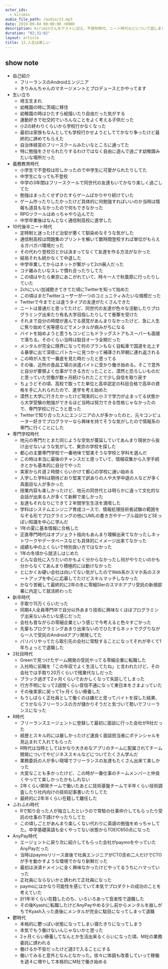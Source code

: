 ```yaml
---
actor_ids:
  - kirimin
audio_file_path: /audio/13.mp3
date: 2019-09-04 00:00:00 +0900
description: kiriminさんをゲストに迎え、不登校時代、ニート時代などについて話しました。
duration: "02:31:02"
layout: article
title: 13.人生は楽しい
---
```


## show note

- 自己紹介
  - フリーランスのAndroidエンジニア
  - きりみんちゃんのマネージメントとプロデュースとかやってます
- 生い立ち
  - 埼玉生まれ
  - 幼稚園の時に茨城に移住
  - 幼稚園の時はひたすら絵描いたり自由だった気がする
  - 運動好きで社交的でいろんなことをよく考える子供だった
  - 小2の終わりくらいから学校行かなくなった
  - 最初は家族もなんとしても学校行かせようとしててかなり争ったけど最終的に諦めてもらえた
  - 自治体経営のフリースクールみたいなところに通ってた
  - 特に勉強をさせられたりするわけではなく自由に遊んで過ごす幼稚園みたいな場所だった
- 義務教育時代
  - 小学生で不登校は珍しかったので中学生に可愛がられたりしてた
  - 中学生になっても不登校
  - 中学の3年間はフリースクールで同世代の友達もいてかなり楽しく過ごしてた
  - 勉強はまったくせずひたすらゲームばかりやり続けていた
  - ゲーム作ったりしたかったけど具体的に何勉強すればいいのか当時は情報も道具もなかったので何もできなかった
  - RPGツクールはめっちゃやり込んでた
  - 中学卒業後はなんとなく通信制高校に進学した
- 10代後半ニート時代
  - 定時制と迷ったけど治安が悪くて馴染めなそうな気がした
  - 通信制高校は問題集のプリントを解いて数時間登校すれば単位がもらえるガバガバ環境だった
  - その代わり登校日とかは決まってなくて友達を作る方法がなかった
  - 結局それも続かなくて中退した
  - 中学卒業してからはネットが繋がって2ch廃人だった
  - コテ雑みたいなスレで慣れ合ったりしてた
  - この頃はやたら東京にあこがれていて、時々一人で秋葉原に行ったりしていた
  - 2chにいい加減飽きてきてた頃にTwitterを知って始めた
  - この頃はまだTwitterユーザーが一つのコミュニティみたいな規模だった
  - Twitterで今までとは違うタイプの友達がたくさんできた
  - ニートは普通だと思ってたけど、同世代の友達が色々な活動したりプログラミング出来たり有名大学目指したりしてて衝撃を受けた
  - それまで自分の時間が進んでる感覚があんまりなかったけど、急に人生に焦り始めて劣等感などでメンタルが病みがちになる
  - バイトを始めようと思うもコンビニもドラッグストアもスーパーも面接で落ちる。そのくらい当時は駄目オーラ全開だった
  - メンタルが完全に限界になって何のプランもなく自転車で国道を北上する暴挙に出て深夜にパトカーに見つかって補導され早朝に連れ返される
  - この時が人生で一番底を見た時だったと思ってる
  - その後、近所の食品工場の派遣バイトに受かり働き始める。そこで意外と自分が要領よく仕事ができる方だったことと、漠然と恐ろしいものだと思っていた労働が数ヶ月続けられたことで少し自信を取り戻す
  - ちょうどその頃、高校で取ってた単位と高卒認定の科目合格で高卒の資格を手に入れられたので、進学を考え始めた
  - 漠然と大学に行きたかったけど現実的に小３で学力が止まってる状態から大学受験の勉強ができるほど当時は努力できる性格じゃなかったので、専門学校に行こうと思った
  - Twitterで知り合った人にエンジニアの人が多かったのと、元々コンピューター好きでプログラマーなら興味を持てそうな気がしたので情報系の専門に行くことにした
- 専門学校時代
  - 地元の専門だとまた同じような空気が蔓延していてあんまり現状から抜け出せないような気がして、東京の学校を探した
  - 都心の主要専門学校で一番地味で堅実そうな学校と学科を選んだ
  - この時は本当に最後のチャンスだと思っていて、情報収集から入学手続きとかも基本的に自分でやった
  - 実家から片道２時間くらいかけて都心の学校に通い始める
  - 入学した学科は期待どおり堅実で訳ありの人や大学中退の人などが多く真面目な人が多かった
  - 授業内容も楽しかったけど、地元の同世代とは明らかに違って文化的な会話が出来る人が多くて新鮮で楽しかった
  - 友達もそれなりにできて２年間学生生活を満喫した
  - 学科はシステムエンジニア育成コースで、情報処理技術者試験の範囲をなぞる形でプログラミングの他にUMLの書き方やテーブル設計などSEっぽい知識を中心に学んだ
  - 1年の夏に基本情報に合格した
  - 正直専門時代はオブジェクト指向もあんまり理解出来てなかったしネットワークやデータベースなども具体的にイメージ出来てなかった
  - 成績も中の上くらいで特別良い方ではなかった
  - 1年の冬頃から就活しはじめた
  - どんな会社に入りたいのかもよく分からなかったし何がやりたいのかも分からなくてあんまり積極的には動けなかった
  - とにかくお硬い会社は向いてない気がしたのでWeb系かスマホ系のスタートアップを中心に応募してたけどスキルマッチしなかった
  - かなり苦戦して最終的に2年の冬に零細SIerのスマホアプリ受託の新規部署に内定して就活終わった
- 新卒時代
  - 手取り15万くらいだった
  - 同期4人全員専門卒で自分以外あまり技術に興味なくほぼプログラミング出来ないみたいな感じだった
  - 会社も昔ながらの零細企業という感じで今考えると色々すごかった
  - 先輩もプログラミングあまり出来ないのでひたすらネットでググりながら一人で受託のAndroidアプリ開発してた
  - バリバリやってたら取引先の会社に常駐することになってそれが辛くて1年ちょっとで退職した
- 2社目時代
  - Greenで見つけたゲーム開発の受託やってる零細企業に転職した
  - 入社時に前職を「この年収でよく生活してたね」と言われたけど、その会社では手取り20万くらいで残業代なしだった
  - ブラック過ぎて2ヶ月くらいでおかしくなって失踪してしまった
  - 行方不明になって2週間くらい音信不通になって東日本をさまよっていた
  - その後実家に戻って1ヶ月くらい療養した
  - もうしばらく正社員として働くのは嫌だと思ってバイトを探した結果、どうせならフリーランスの方が儲かりそうだと気づいて勢いでフリーランスになった
- R時代
  - フリーランスエージェントに登録して最初に面談に行った会社がR社だった
  - 経歴とスキル的には厳しかったけど運良く面談担当者にポテンシャルを見込まれて入れてもらった
  - R時代は当時としてはかなり大きめなアプリのチームに配属されてチーム開発についてやビジネススキルなどについてたくさん学んだ
  - 業務委託の人が多い現場でフリーランスの友達もたくさん出来て楽しかった
  - 大変なことも多かったけど、この時が一番仕事のチームメンバーと仲良くやってて楽しかったかもしれない
  - 2年くらい開発チームで働いたあとに技術基盤チームで半年くらい技術調査したり社内向けの技術記事書いたりしてた
  - 最終的に2年半くらい在籍して離任した
- ふわふわ時代
  - Rで知り合った人が独立したというので常駐の仕事仲介してもらったり受託の仕事の下請けやったりしてた
  - この頃しごとがあんまり楽しくない代わりに英語の勉強をめっちゃしてた。中学基礎英語も全くやってない状態からTOEIC650点になった
- AnyPay時代
  - エージェントに戻り次に紹介してもらった会社がpaymoをやっていたAnyPayだった
  - 当時はpaymoリリース直後で社員エンジニアがCTO含め二人だけでCTOが手を動かすような環境でかなり新鮮だった
  - 最初は決済ドメインに全く興味なかったけどやってるうちにハマっていった
  - 正社員にならないかと誘われて正社員になった
  - paymoにはかなり可能性を感じていて本気でプロダクトの成功のことを考えていた
  - 計1年半くらい在籍したのち、いろいろあって音楽性で退職した
  - その後Kyashに転職したけどAnyPayやめる少し前からメンタルを崩しがちでKyash入った直後にメンタルが完全に駄目になってしまって退職
- 鬱時代
  - 本格的に鬱っぽい状態になってしまい寝たきりになってしまう
  - 本気でもう働けないんじゃないかと思った
  - 2ヶ月くらい療養してなんとか生活出来るくらいになった頃、M社の業務委託に誘われる
  - 働けるか不安だったけど週3で入ることにする
  - 働いてみると意外となんとなかった。徐々に体調も改善していって稼働を週４に増やして本格的にM社で働き始める